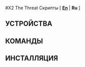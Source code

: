#X2 The Threat Скрипты
[ [**En**](/README.md) | **Ru** ]

## УСТРОЙСТВА

## КОМАНДЫ

## ИНСТАЛЛЯЦИЯ
